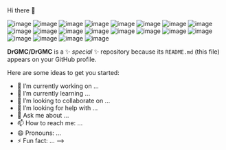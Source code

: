 ###

Hi there 👋

![image](https://user-images.githubusercontent.com/47373280/148069945-2fdcd93f-069e-42bc-87da-2d1a2976c194.png)
![image](https://user-images.githubusercontent.com/47373280/148071422-edbf5cb8-77f4-4ec0-ae51-432dd01e36e7.png)
![image](https://user-images.githubusercontent.com/47373280/148071432-8a777075-cf33-4a41-90b3-606ca982e99d.png)
![image](https://user-images.githubusercontent.com/47373280/148071447-32e5e7b9-a864-416d-9e3f-546c24452ff5.png)
![image](https://user-images.githubusercontent.com/47373280/148071462-f22ce527-c8dd-4761-8f74-54e50b71d443.png)
![image](https://user-images.githubusercontent.com/47373280/148071518-9b89ba8a-2f42-4fd6-a03b-c010f7840cb7.png)
![image](https://user-images.githubusercontent.com/47373280/148071530-1d4117f7-7f28-4d48-b41d-b650a06283ac.png)
![image](https://user-images.githubusercontent.com/47373280/148071537-6d3f6b5f-f538-4a48-8f46-e6e9fd564f62.png)
![image](https://user-images.githubusercontent.com/47373280/148071581-75d47290-a6ca-4938-92f2-480e112e223e.png)
![image](https://user-images.githubusercontent.com/47373280/148071625-23e7fb7b-6298-48e9-8b7e-d16cb628ab99.png)
![image](https://user-images.githubusercontent.com/47373280/148071639-e9a471ca-17e8-4cff-8c40-f3c82d095673.png)
![image](https://user-images.githubusercontent.com/47373280/148071653-96a051fd-84d4-4887-ba36-0e6cbdda4dac.png)
![image](https://user-images.githubusercontent.com/47373280/148071716-f25b2ebb-007b-453b-ad68-5df6dce7a6a7.png)
![image](https://user-images.githubusercontent.com/47373280/148071734-8c79935e-e3fb-4ccb-a9ea-472accabe4f6.png)
![image](https://user-images.githubusercontent.com/47373280/148071750-be847792-e55f-4fdc-9774-37f48427c3ad.png)
![image](https://user-images.githubusercontent.com/47373280/148071759-f761201c-92d4-4634-8a2a-c5a3a1548427.png)
![image](https://user-images.githubusercontent.com/47373280/148071777-17792ace-58c5-4a16-bebb-1f669074eb88.png)
![image](https://user-images.githubusercontent.com/47373280/148071804-218fdd93-0ec4-4f95-95f1-054e54e5a97c.png)
![image](https://user-images.githubusercontent.com/47373280/148072021-fa2ace12-b279-4612-8a66-ae513fdc3275.png)
![image](https://user-images.githubusercontent.com/47373280/148072042-7878e9d6-90b2-4409-a4b7-50ce652070ba.png)


**DrGMC/DrGMC** is a ✨ _special_ ✨ repository because its `README.md` (this file) appears on your GitHub profile.

Here are some ideas to get you started:

- 🔭 I’m currently working on ...
- 🌱 I’m currently learning ...
- 👯 I’m looking to collaborate on ...
- 🤔 I’m looking for help with ...
- 💬 Ask me about ...
- 📫 How to reach me: ...
- 😄 Pronouns: ...
- ⚡ Fun fact: ...
-->
